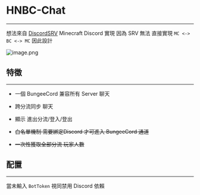 # HNBC-Chat

---

想法來自 [DiscordSRV](https://www.spigotmc.org/resources/discordsrv.18494/) Minecraft Discord 實現
因為 SRV 無法 直接實現 `MC <-> BC <-> MC` 因此設計

![image.png](https://cdn.discordapp.com/attachments/1235774773192298576/1235774838937747526/image.png?ex=66359881&is=66344701&hm=a3b8950b6930235a9f0a6f6037e45dedfba4ac3864585a050c917e7c0601f2f4&)

## 特徵

---

- 一個 BungeeCord 兼容所有 Server 聊天

- 跨分流同步 聊天

- 顯示 進出分流/登入/登出

- ~~白名單機制 需要綁定Discord 才可進入 BungeeCord 通道~~

- ~~一次性獲取全部分流 玩家人數~~

## 配置

---

當未輸入 `BotToken` 視同禁用 Discord 依賴